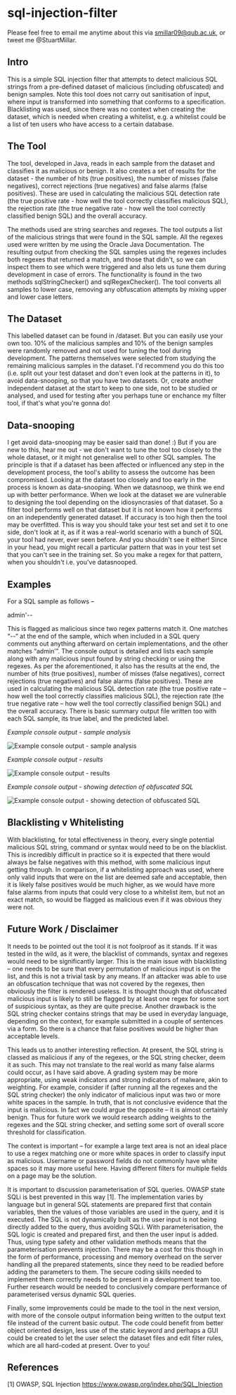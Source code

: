 # sql-injection-filter

Please feel free to email me anytime about this via smillar09@qub.ac.uk, or tweet me @StuartMillar.

Intro
-----
This is a simple SQL injection filter that attempts to detect malicious SQL strings from a pre-defined dataset of malicious (including obfuscated) and benign samples.  Note this tool does not carry out sanitisation of input, where input is transformed into something that conforms to a specification.  Blacklisting was used, since there was no context when creating the dataset, which is needed when creating a whitelist, e.g. a whitelist could be a list of ten users who have access to a certain database.

The Tool
--------
The tool, developed in Java, reads in each sample from the dataset and classifies it as malicious or benign.  It also creates a set of results for the dataset - the number of hits (true positives), the number of misses (false negatives), correct rejections (true negatives) and false alarms (false positives).  These are used in calculating the malicious SQL detection rate (the true positive rate - how well the tool correctly classifies malicious SQL), the rejection rate (the true negative rate - how well the tool correctly classified benign SQL) and the overall accuracy.

The methods used are string searches and regexes.  The tool outputs a list of the malicious strings that were found in the SQL sample.  All the regexes used were written by me using the Oracle Java Documentation.  The resulting output from checking the SQL samples using the regexes includes both regexes that returned a match, and those that didn't, so we can inspect them to see which were triggered and also lets us tune them during development in case of errors.  The functionality is found in the two methods sqlStringChecker() and sqlRegexChecker().  The tool converts all samples to lower case, removing any obfuscation attempts by mixing upper and lower case letters.

The Dataset
-----------
This labelled dataset can be found in /dataset.  But you can easily use your own too.  10% of the malicious samples and 10% of the benign samples were randomly removed and not used for tuning the tool during development.  The patterns themselves were selected from studying the remaining malicious samples in the dataset.  I'd recommend you do this too (i.e. split out your test dataset and don't even look at the patterns in it), to avoid data-snooping, so that you have two datasets.  Or, create another independent dataset at the start to keep to one side, not to be studied or analysed, and used for testing after you perhaps tune or enchance my filter tool, if that's what you're gonna do!

Data-snooping
-------------
I get avoid data-snooping may be easier said than done! :) But if you are new to this, hear me out - we don't want to tune the tool too closely to the whole dataset, or it might not generalise well to other SQL samples.  The principle is that if a dataset has been affected or influenced any step in the development process, the tool's ability to assess the outcome has been compromised.  Looking at the dataset too closely and too early in the process is known as data-snooping.  When we datasnoop, we think we end up with better performance.  When we look at the dataset we are vulnerable to designing the tool depending on the idiosyncrasies of that dataset. So a filter tool performs well on that dataset but it is not known how it performs on an independently generated dataset.  If accuracy is too high then the tool may be overfitted.  This is way you should take your test set and set it to one side, don't look at it, as if it was a real-world scenario with a bunch of SQL your tool had never, ever seen before. And you shouldn't see it either!  Since in your head, you might recall a particular pattern that was in your test set that you can't see in the training set.  So you make a regex for that pattern, when you shouldn't i.e. you've datasnooped.

Examples
--------
For a SQL sample as follows –

admin'--

This is flagged as malicious since two regex patterns match it.  One matches “--“ at the end of the sample, which when included in a SQL query comments out anything afterward on certain implementations, and the other matches “admin’”.  The console output is detailed and lists each sample along with any malicious input found by string checking or using the regexes.  As per the aforementioned, it also has the results at the end, the number of hits (true positives), number of misses (false negatives), correct rejections (true negatives) and false alarms (false positives).  These are used in calculating the malicious SQL detection rate (the true positive rate – how well the tool correctly classifies malicious SQL), the rejection rate (the true negative rate – how well the tool correctly classified benign SQL) and the overall accuracy.  There is basic summary output file written too with each SQL sample, its true label, and the predicted label.

*Example console output - sample analysis*

![Example console output - sample analysis](screenshots/sqlToolConsoleOutput.png "Example console output - sample analysis")

*Example console output - results*

![Example console output - results](screenshots/sqlToolConsoleOutput2.png "Example console output - results")

*Example console output - showing detection of obfuscated SQL*

![Example console output - showing detection of obfuscated SQL](screenshots/sqlToolConsoleOutput3.png "Example console output - showing detection of obfuscated SQL")

Blacklisting v Whitelisting
---------------------------
With blacklisting, for total effectiveness in theory, every single potential malicious SQL string, command or syntax would need to be on the blacklist.  This is incredibly difficult in practice so it is expected that there would always be false negatives with this method, with some malicious input getting through.    In comparison, if a whitelisting approach was used, where only valid inputs that were on the list are deemed safe and acceptable, then it is likely false positives would be much higher, as we would have more false alarms from inputs that could very close to a whitelist item, but not an exact match, so would be flagged as malicious even if it was obvious they were not.

Future Work / Disclaimer
------------------------
It needs to be pointed out the tool it is not foolproof as it stands.  If it was tested in the wild, as it were, the blacklist of commands, syntax and regexes would need to be significantly larger.  This is the main issue with blacklisting – one needs to be sure that every permutation of malicious input is on the list, and this is not a trivial task by any means.  If an attacker was able to use an obfuscation technique that was not covered by the regexes, then obviously the filter is rendered useless.  It is thought though that obfuscated malicious input is likely to still be flagged by at least one regex for some sort of suspicious syntax, as they are quite precise.  Another drawback is the SQL string checker contains strings that may be used in everyday language, depending on the context, for example submitted in a couple of sentences via a form.  So there is a chance that false positives would be higher than acceptable levels.  

This leads us to another interesting reflection.  At present, the SQL string is classed as malicious if any of the regexes, or the SQL string checker, deem it as such.  This may not translate to the real world as many false alarms could occur, as I have said above.  A grading system may be more appropriate, using weak indicators and strong indicators of malware, akin to weighting.  For example, consider if (after running all the regexes and the SQL string checker) the only indicator of malicious input was two or more white spaces in the sample.  In truth, that is not conclusive evidence that the input is malicious.  In fact we could argue the opposite – it is almost certainly benign.  Thus for future work we would research adding weights to the regexes and the SQL string checker, and setting some sort of overall score threshold for classification.  

The context is important – for example a large text area is not an ideal place to use a regex matching one or more white spaces in order to classify input as malicious.  Username or password fields do not commonly have white spaces so it may more useful here.  Having different filters for multiple fields on a page may be the solution.

It is important to discussion parameterisation of SQL queries.  OWASP state SQLi is best prevented in this way [1].  The implementation varies by language but in general SQL statements are prepared first that contain variables, then the values of those variables are used in the query, and it is executed.  The SQL is not dynamically built as the user input is not being directly added to the query, thus avoiding SQLi.  With parameterisation, the SQL logic is created and prepared first, and then the user input is added.  Thus, using type safety and other validation methods means that the parameterisation prevents injection.  There may be a cost for this though in the form of performance, processing and memory overhead on the server handling all the prepared statements, since they need to be readied before adding the parameters to them.  The secure coding skills needed to implement them correctly needs to be present in a development team too.  Further research would be needed to conclusively compare performance of parameterised versus dynamic SQL queries.

Finally, some improvements could be made to the tool in the next version, with more of the console output information being written to the output text file instead of the current basic output.  The code could benefit from better object oriented design, less use of the static keyword and perhaps a GUI could be created to let the user select the dataset files and edit filter rules, which are all hard-coded at present.  Over to you!

References
----------
\[1] OWASP, SQL Injection https://www.owasp.org/index.php/SQL_Injection
